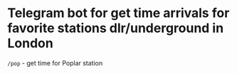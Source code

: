 # Telegram bot for get time arrivals for favorite stations dlr/underground in London

`/pop` - get time for Poplar station